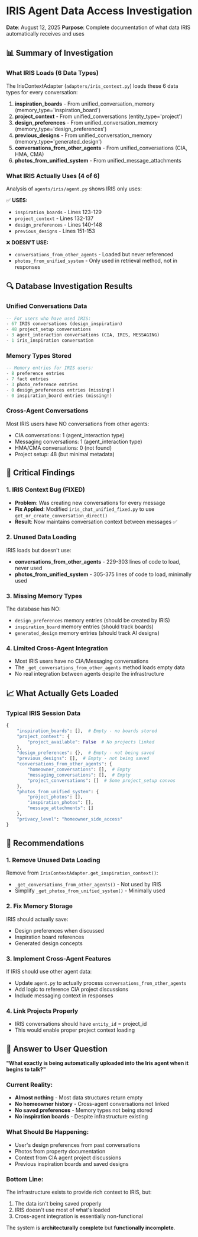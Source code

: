 # IRIS Agent Data Access Investigation
**Date**: August 12, 2025
**Purpose**: Complete documentation of what data IRIS automatically receives and uses

## 📊 Summary of Investigation

### **What IRIS Loads (6 Data Types)**
The IrisContextAdapter (`adapters/iris_context.py`) loads these 6 data types for every conversation:

1. **inspiration_boards** - From unified_conversation_memory (memory_type='inspiration_board')
2. **project_context** - From unified_conversations (entity_type='project')
3. **design_preferences** - From unified_conversation_memory (memory_type='design_preferences')
4. **previous_designs** - From unified_conversation_memory (memory_type='generated_design')
5. **conversations_from_other_agents** - From unified_conversations (CIA, HMA, CMA)
6. **photos_from_unified_system** - From unified_message_attachments

### **What IRIS Actually Uses (4 of 6)**
Analysis of `agents/iris/agent.py` shows IRIS only uses:

✅ **USES:**
- `inspiration_boards` - Lines 123-129
- `project_context` - Lines 132-137
- `design_preferences` - Lines 140-148
- `previous_designs` - Lines 151-153

❌ **DOESN'T USE:**
- `conversations_from_other_agents` - Loaded but never referenced
- `photos_from_unified_system` - Only used in retrieval method, not in responses

## 🔍 Database Investigation Results

### **Unified Conversations Data**
```sql
-- For users who have used IRIS:
- 67 IRIS conversations (design_inspiration)
- 48 project_setup conversations
- 3 agent_interaction conversations (CIA, IRIS, MESSAGING)
- 1 iris_inspiration conversation
```

### **Memory Types Stored**
```sql
-- Memory entries for IRIS users:
- 8 preference entries
- 7 fact entries
- 3 photo_reference entries
- 0 design_preferences entries (missing!)
- 0 inspiration_board entries (missing!)
```

### **Cross-Agent Conversations**
Most IRIS users have NO conversations from other agents:
- CIA conversations: 1 (agent_interaction type)
- Messaging conversations: 1 (agent_interaction type)
- HMA/CMA conversations: 0 (not found)
- Project setup: 48 (but minimal metadata)

## 🚨 Critical Findings

### **1. IRIS Context Bug (FIXED)**
- **Problem**: Was creating new conversations for every message
- **Fix Applied**: Modified `iris_chat_unified_fixed.py` to use `get_or_create_conversation_direct()`
- **Result**: Now maintains conversation context between messages ✅

### **2. Unused Data Loading**
IRIS loads but doesn't use:
- **conversations_from_other_agents** - 229-303 lines of code to load, never used
- **photos_from_unified_system** - 305-375 lines of code to load, minimally used

### **3. Missing Memory Types**
The database has NO:
- `design_preferences` memory entries (should be created by IRIS)
- `inspiration_board` memory entries (should track boards)
- `generated_design` memory entries (should track AI designs)

### **4. Limited Cross-Agent Integration**
- Most IRIS users have no CIA/Messaging conversations
- The `_get_conversations_from_other_agents` method loads empty data
- No real integration between agents despite the infrastructure

## 📈 What Actually Gets Loaded

### **Typical IRIS Session Data**
```python
{
    "inspiration_boards": [],  # Empty - no boards stored
    "project_context": {
        "project_available": False  # No projects linked
    },
    "design_preferences": {},  # Empty - not being saved
    "previous_designs": [],  # Empty - not being saved
    "conversations_from_other_agents": {
        "homeowner_conversations": [],  # Empty
        "messaging_conversations": [],  # Empty
        "project_conversations": []  # Some project_setup convos
    },
    "photos_from_unified_system": {
        "project_photos": [],
        "inspiration_photos": [],
        "message_attachments": []
    },
    "privacy_level": "homeowner_side_access"
}
```

## 🔧 Recommendations

### **1. Remove Unused Data Loading**
Remove from `IrisContextAdapter.get_inspiration_context()`:
- `_get_conversations_from_other_agents()` - Not used by IRIS
- Simplify `_get_photos_from_unified_system()` - Minimally used

### **2. Fix Memory Storage**
IRIS should actually save:
- Design preferences when discussed
- Inspiration board references
- Generated design concepts

### **3. Implement Cross-Agent Features**
If IRIS should use other agent data:
- Update `agent.py` to actually process `conversations_from_other_agents`
- Add logic to reference CIA project discussions
- Include messaging context in responses

### **4. Link Projects Properly**
- IRIS conversations should have `entity_id` = project_id
- This would enable proper project context loading

## 📝 Answer to User Question

**"What exactly is being automatically uploaded into the Iris agent when it begins to talk?"**

### **Current Reality:**
- **Almost nothing** - Most data structures return empty
- **No homeowner history** - Cross-agent conversations not linked
- **No saved preferences** - Memory types not being stored
- **No inspiration boards** - Despite infrastructure existing

### **What Should Be Happening:**
- User's design preferences from past conversations
- Photos from property documentation
- Context from CIA agent project discussions
- Previous inspiration boards and saved designs

### **Bottom Line:**
The infrastructure exists to provide rich context to IRIS, but:
1. The data isn't being saved properly
2. IRIS doesn't use most of what's loaded
3. Cross-agent integration is essentially non-functional

The system is **architecturally complete** but **functionally incomplete**.